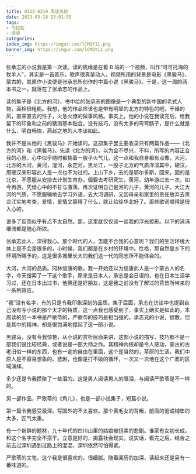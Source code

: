 ```yaml
---
title: 0313-0319 周读总结
date: 2023-03-18 13:01:55
tags:
- 马拉松
- 阅读
categories:
index_img: https://imgur.com/lCMQY11.png
banner_img: https://imgur.com/lCMQY11.png
---
```


张承志的小说我是第一次读。读的机缘是在看 B 站的一个视频，叫作“可可托海的牧羊人”，其实是一首音乐，歌声很真挚动人，视频所用的背景是电影《黑骏马》，蒙古的，其原作小说便是张承志所创作的中篇小说《黑骏马》。于是，这一周的两本书之一，就落在了张承志的作品上。

读的集子是《北方的河》，书中给的张承志的图像是一个典型的新中国的老式人物，面相很粗粝。我想，他的作品应该也是带有明显的北方的特色的吧，干燥的风，直来直去的性子，火急火燎的做事风格。事实上，他的小说在我读完后，给我留下的印象和之前的猜测基本贴合。没有技巧，没有太多的弯弯肠子，是什么就是什么，明白畅快，燕赵之地的人本该如此。

我并不是从他的《黑骏马》开始读的。这部集子里主要收录只有两篇作品——《北方的河》和《黑骏马》。先读《北方的河》，以为会不尽兴，不料，所写的内容正合我的心思。心中似乎随时都揣着一股子火气儿，这一点和我自身都有点像，大河，北方的大河，黄河，湟河，永定河，黑龙江，一股子北方的气质洋溢其中，硬汉，用硬汉来形容此人是一点也不为过的。上山下乡，去的是鄂尔多斯，回来，回的是北京，不愿服从安排去计划生育办，偏要去考研究生，黄河，幼年游过去一次，如今再游，凭借心中的不甘与激荡，再次证明自己是河的儿子，黄河的儿子。大江大河的气质，不愿服输地去学习外语，去大河调研，又因母亲和家里的责任放弃去黑龙江实地考查，爱情，爱情又算得了什么，就让给徐华北好了。那些歌词唱得是很入心的，

说多了反而似乎有点不太自然。那，这里就仅仅谈一谈我的浮光掠影。以下的涓涓细流都是随心所欲。

张承志此人，深得我心。那个时代的人，怎能不合我的心意呢？我们的生活环境大体上是不会差很多的，小时候，我们都是在乡村的环境中。性格，那自然是乡下的环境所赐予的，这是很多城里长大的我们这一代的同志所不能体会的。

大河，大河的品质。冈林信康的歌，我一开始还以为信康此人是一个蒙古人的名字，今天搜索了一下这个歌手，原来是日本人，承志是会日语的，也在日本生活学习过，还在日本出过书，他俩还是好朋友，这是我之前没有了解过的背景所带来的一系列效应。

“我”没有名字，有的只是令我印象深刻的品质。集子后面，承志在访谈中也提到自己没有写小说的那个天才的特质，这一点我也感受到了，事实上确实是如此的。本周读的另一本书是严歌苓的，严歌苓的技巧是相当强的。承志兄的小说，很散，但是其中的精神，却是很饱满地撑起了这一部小说。

黑骏马，没有令我惊艳，从小说的赏析层面来讲，这部小说的描写、技巧都不是一部我们说比较经典，或者说是一部大师之作。其精神内核却是令人感动，蒙古的古老旧俗一样的东西，也有一定的自由在里面，这个是当然的，草原的生活，我们中原人是不容易想象的。悲剧，也像是打不破的循环，一次又一次地在这个广袤的区域演绎。

多少还是令我攒聚了一些泪的。这是男人阅读男人的眼泪，与阅读严歌苓是不一样的。

另一部作品，严歌苓的《角儿》，也是一部小说集子，短篇小说。

第一篇令我感受最深。写国外的不太喜欢。那个黄毛女的背叛，前面的诡谲铺垫的太多，匠气太重。

有一个新鲜的题材，九十年代的四川山里的姑娘被拐卖的悲剧。谁家有女初长成。和这个名字完全不搭干。立意是好的，揭露社会现实。说实话，看完之后，结合之前去过深圳遇到过路上的混混，深圳依然可怕得紧。

严歌苓的文笔，这个我是很喜欢的。很细腻。随着阅历的加深，读起来还是另有一番味道的。
